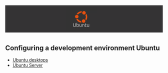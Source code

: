 # ![Configuring a development environment Ubuntu  - 2025](../Assets/images/ubuntu.png)

## Configuring a development environment Ubuntu

* [Ubuntu desktops](./ubuntu-desktop.md)
* [Ubuntu Server](./ubuntu-server.md)
